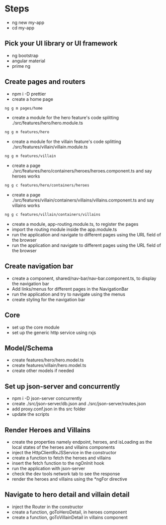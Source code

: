 # Steps

- ng new my-app
- cd my-app

## Pick your UI library or UI framework

- ng bootstrap
- angular material
- prime ng

## Create pages and routers

- npm i -D prettier
- create a home page

```bash
ng g m pages/home
```

- create a module for the hero feature's code splitting ./src/features/hero/hero.module.ts

```bash
ng g m features/hero
```

- create a module for the villain feature's code splitting ./src/features/villain/villain.module.ts

```bash
ng g m features/villain
```

- create a page ./src/features/hero/containers/heroes/heroes.component.ts and say heroes works

```bash
ng g c features/hero/containers/heroes
```

- create a page ./src/features/villain/containers/villains/villains.component.ts and say villains works

```bash
ng g c features/villain/containers/villains
```

- create a module, app-routing.module.ts, to register the pages
- import the routing module inside the app.module.ts
- run the application and navigate to different pages using the URL field of the browser
- run the application and navigate to different pages using the URL field of the browser

## Create navigation bar

- create a component, shared/nav-bar/nav-bar.component.ts, to display the navigation bar
- Add links/menus for different pages in the NavigationBar
- run the application and try to navigate using the menus
- create styling for the navigation bar

## Core

- set up the core module
- set up the generic http service using rxjs

## Model/Schema

- create features/hero/hero.model.ts
- create features/villain/hero.model.ts
- create other models if needed

## Set up json-server and concurrently

- npm i -D json-server concurrently
- create ./src/json-server/db.json and ./src/json-server/routes.json
- add proxy.conf.json in ths src folder
- update the scripts

## Render Heroes and Villains

- create the properties namely endpoint, heroes, and isLoading as the local states of the heroes and villains components
- inject the HttpClientRxJSService in the constructor
- create a function to fetch the heroes and villains
- insert the fetch function to the ngOnInit hook
- run the application with json-server
- check the dev tools network tab to see the response
- render the heroes and villains using the \*ngFor directive

## Navigate to hero detail and villain detail

- inject the Router in the constructor
- create a function, goToHeroDetail, in heroes component
- create a function, goToVillainDetail in villains component
